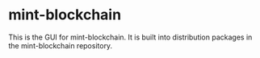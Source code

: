 # mint-blockchain

This is the GUI for mint-blockchain. It is built into distribution packages in the mint-blockchain repository.

